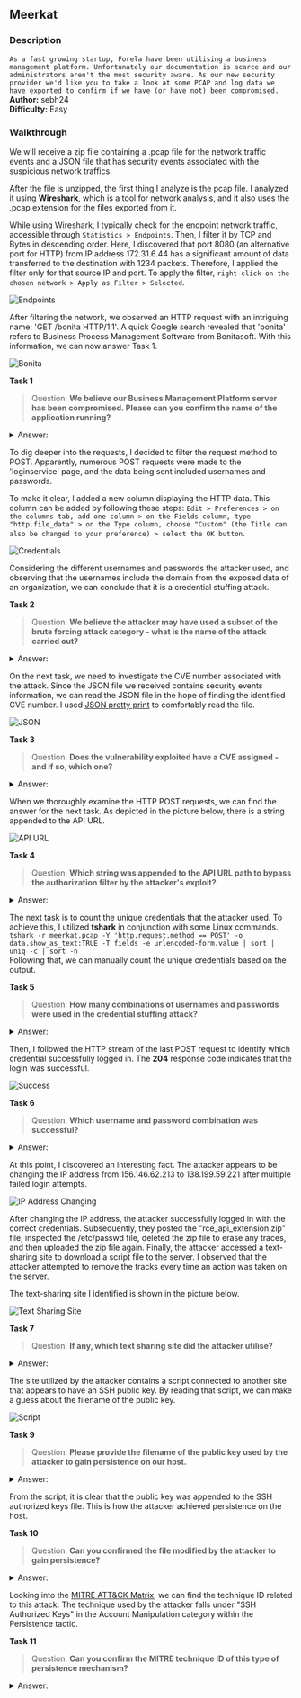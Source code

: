 ## Meerkat
### Description
`As a fast growing startup, Forela have been utilising a business management platform. Unfortunately our documentation is scarce and our administrators aren't the most security aware. As our new security provider we'd like you to take a look at some PCAP and log data we have exported to confirm if we have (or have not) been compromised.`   
**Author:** sebh24     
**Difficulty:** Easy  

### Walkthrough
We will receive a zip file containing a .pcap file for the network traffic events and a JSON file that has security events associated with the suspicious network traffics.

After the file is unzipped, the first thing I analyze is the pcap file. I analyzed it using **Wireshark**, which is a tool for network analysis, and it also uses the .pcap extension for the files exported from it.

While using Wireshark, I typically check for the endpoint network traffic, accessible through `Statistics > Endpoints`. Then, I filter it by TCP and Bytes in descending order. Here, I discovered that port 8080 (an alternative port for HTTP) from IP address 172.31.6.44 has a significant amount of data transferred to the destination with 1234 packets. Therefore, I applied the filter only for that source IP and port. To apply the filter, `right-click on the chosen network > Apply as Filter > Selected`.

![Endpoints](images/endpoints.png)

After filtering the network, we observed an HTTP request with an intriguing name: 'GET /bonita HTTP/1.1'. A quick Google search revealed that 'bonita' refers to Business Process Management Software from Bonitasoft. With this information, we can now answer Task 1.  

![Bonita](images/bonita.png)

**Task 1**  
>Question: **We believe our Business Management Platform server has been compromised. Please can you confirm the name of the application running?**   
<details><summary>Answer: </summary>Bonitasoft</details>

To dig deeper into the requests, I decided to filter the request method to POST. Apparently, numerous POST requests were made to the 'loginservice' page, and the data being sent included usernames and passwords.

To make it clear, I added a new column displaying the HTTP data. This column can be added by following these steps: `Edit > Preferences > on the columns tab, add one column > on the Fields column, type "http.file_data" > on the Type column, choose "Custom" (the Title can also be changed to your preference) > select the OK button`.

![Credentials](images/credentials.png)

Considering the different usernames and passwords the attacker used, and observing that the usernames include the domain from the exposed data of an organization, we can conclude that it is a credential stuffing attack.

**Task 2**  
>Question: **We believe the attacker may have used a subset of the brute forcing attack category - what is the name of the attack carried out?**   
<details><summary>Answer: </summary>Credential Stuffing</details>

On the next task, we need to investigate the CVE number associated with the attack. Since the JSON file we received contains security events information, we can read the JSON file in the hope of finding the identified CVE number. I used [JSON pretty print](https://jsonformatter.org/json-pretty-print) to comfortably read the file.  

![JSON](images/json.png)

**Task 3**  
>Question: **Does the vulnerability exploited have a CVE assigned - and if so, which one?**   
<details><summary>Answer: </summary>CVE-2022-25237</details>

When we thoroughly examine the HTTP POST requests, we can find the answer for the next task. As depicted in the picture below, there is a string appended to the API URL.  

![API URL](images/api.png)

**Task 4**  
>Question: **Which string was appended to the API URL path to bypass the authorization filter by the attacker's exploit?**   
<details><summary>Answer: </summary>i18ntranslation</details>

The next task is to count the unique credentials that the attacker used. To achieve this, I utilized **tshark** in conjunction with some Linux commands.  
`tshark -r meerkat.pcap -Y 'http.request.method == POST' -o data.show_as_text:TRUE -T fields -e urlencoded-form.value | sort | uniq -c | sort -n`  
Following that, we can manually count the unique credentials based on the output.

**Task 5**  
>Question: **How many combinations of usernames and passwords were used in the credential stuffing attack?**   
<details><summary>Answer: </summary>56</details>

Then, I followed the HTTP stream of the last POST request to identify which credential successfully logged in. The **204** response code indicates that the login was successful.

![Success](images/success.png)

**Task 6**  
>Question: **Which username and password combination was successful?**   
<details><summary>Answer: </summary>seb.broom@forela.co.uk:g0vernm3nt</details>

At this point, I discovered an interesting fact. The attacker appears to be changing the IP address from 156.146.62.213 to 138.199.59.221 after multiple failed login attempts.  

![IP Address Changing](images/ip-addr.png)

After changing the IP address, the attacker successfully logged in with the correct credentials. Subsequently, they posted the "rce_api_extension.zip" file, inspected the /etc/passwd file, deleted the zip file to erase any traces, and then uploaded the zip file again. Finally, the attacker accessed a text-sharing site to download a script file to the server. I observed that the attacker attempted to remove the tracks every time an action was taken on the server.

The text-sharing site I identified is shown in the picture below.

![Text Sharing Site](images/site.png)

**Task 7**  
>Question: **If any, which text sharing site did the attacker utilise?**   
<details><summary>Answer: </summary>pastes.io</details>

The site utilized by the attacker contains a script connected to another site that appears to have an SSH public key. By reading that script, we can make a guess about the filename of the public key.

![Script](images/script.png)

**Task 9**  
>Question: **Please provide the filename of the public key used by the attacker to gain persistence on our host.**   
<details><summary>Answer: </summary>hffgra4unv</details>

From the script, it is clear that the public key was appended to the SSH authorized keys file. This is how the attacker achieved persistence on the host.  

**Task 10**  
>Question: **Can you confirmed the file modified by the attacker to gain persistence?**   
<details><summary>Answer: </summary>/home/ubuntu/.ssh/authorized_keys</details>

Looking into the [MITRE ATT&CK Matrix](https://attack.mitre.org/tactics/TA0003/), we can find the technique ID related to this attack. The technique used by the attacker falls under "SSH Authorized Keys" in the Account Manipulation category within the Persistence tactic.  

**Task 11**  
>Question: **Can you confirm the MITRE technique ID of this type of persistence mechanism?**   
<details><summary>Answer: </summary>T1098.004</details>
